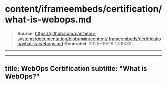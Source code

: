 # content/iframeembeds/certification/what-is-webops.md

> **Source**: https://github.com/pantheon-systems/documentation/blob/main/content/iframeembeds/certification/what-is-webops.md
> **Generated**: 2025-09-19 12:10:32

---

---
title: WebOps Certification
subtitle: "What is WebOps?"
---

<Partial file="certification-guide/what-is-webops.md" />
